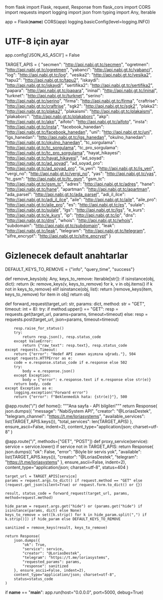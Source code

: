 from flask import Flask, request, Response
from flask_cors import CORS
import requests
import logging
import json
from typing import Any, Iterable

app = Flask(__name__)
CORS(app)
logging.basicConfig(level=logging.INFO)

# UTF-8 için ayar
app.config['JSON_AS_ASCII'] = False

TARGET_APIS = {
    "secmen": "http://api.nabi.gt.tc/secmen",
    "ogretmen": "http://api.nabi.gt.tc/ogretmen",
    "yabanci": "http://api.nabi.gt.tc/yabanci",
    "log": "http://api.nabi.gt.tc/log",
    "vesika2": "http://api.nabi.gt.tc/vesika2",
    "tapu2": "http://api.nabi.gt.tc/tapu2",
    "iskaydi": "http://api.nabi.gt.tc/iskaydi",
    "sertifika2": "http://api.nabi.gt.tc/sertifika2",
    "papara": "http://api.nabi.gt.tc/papara",
    "ininal": "http://api.nabi.gt.tc/ininal",
    "turknet": "http://api.nabi.gt.tc/turknet",
    "serino": "http://api.nabi.gt.tc/serino",
    "firma": "http://api.nabi.gt.tc/firma",
    "craftrise": "http://api.nabi.gt.tc/craftrise",
    "sgk2": "http://api.nabi.gt.tc/sgk2",
    "plaka2": "http://api.nabi.gt.tc/plaka2",
    "plakaismi": "http://api.nabi.gt.tc/plakaismi",
    "plakaborc": "http://api.nabi.gt.tc/plakaborc",
    "akp": "http://api.nabi.gt.tc/akp",
    "aifoto": "http://api.nabi.gt.tc/aifoto",
    "insta": "http://api.nabi.gt.tc/insta",
    "facebook_hanedan": "http://api.nabi.gt.tc/facebook_hanedan",
    "uni": "http://api.nabi.gt.tc/uni",
    "lgs_hanedan": "http://api.nabi.gt.tc/lgs_hanedan",
    "okulno_hanedan": "http://api.nabi.gt.tc/okulno_hanedan",
    "tc_sorgulama": "http://api.nabi.gt.tc/tc_sorgulama",
    "tc_pro_sorgulama": "http://api.nabi.gt.tc/tc_pro_sorgulama",
    "hayat_hikayesi": "http://api.nabi.gt.tc/hayat_hikayesi",
    "ad_soyad": "http://api.nabi.gt.tc/ad_soyad",
    "ad_soyad_pro": "http://api.nabi.gt.tc/ad_soyad_pro",
    "is_yeri": "http://api.nabi.gt.tc/is_yeri",
    "vergi_no": "http://api.nabi.gt.tc/vergi_no",
    "yas": "http://api.nabi.gt.tc/yas",
    "tc_gsm": "http://api.nabi.gt.tc/tc_gsm",
    "gsm_tc": "http://api.nabi.gt.tc/gsm_tc",
    "adres": "http://api.nabi.gt.tc/adres",
    "hane": "http://api.nabi.gt.tc/hane",
    "apartman": "http://api.nabi.gt.tc/apartman",
    "ada_parsel": "http://api.nabi.gt.tc/ada_parsel",
    "adi_il_ilce": "http://api.nabi.gt.tc/adi_il_ilce",
    "aile": "http://api.nabi.gt.tc/aile",
    "aile_pro": "http://api.nabi.gt.tc/aile_pro",
    "es": "http://api.nabi.gt.tc/es",
    "sulale": "http://api.nabi.gt.tc/sulale",
    "lgs": "http://api.nabi.gt.tc/lgs",
    "e_kurs": "http://api.nabi.gt.tc/e_kurs",
    "ip": "http://api.nabi.gt.tc/ip",
    "dns": "http://api.nabi.gt.tc/dns",
    "whois": "http://api.nabi.gt.tc/whois",
    "subdomain": "http://api.nabi.gt.tc/subdomain",
    "leak": "http://api.nabi.gt.tc/leak",
    "telegram": "http://api.nabi.gt.tc/telegram",
    "sifre_encrypt": "http://api.nabi.gt.tc/sifre_encrypt"
}

# Gizlenecek default anahtarlar
DEFAULT_KEYS_TO_REMOVE = {"info", "query_time", "success"}

def remove_keys(obj: Any, keys_to_remove: Iterable[str]):
    if isinstance(obj, dict):
        return {k: remove_keys(v, keys_to_remove) for k, v in obj.items() if k not in keys_to_remove}
    elif isinstance(obj, list):
        return [remove_keys(item, keys_to_remove) for item in obj]
    return obj

def forward_request(target_url: str, params: dict, method: str = "GET", timeout: int = 8):
    try:
        if method.upper() == "GET":
            resp = requests.get(target_url, params=params, timeout=timeout)
        else:
            resp = requests.post(target_url, json=params, timeout=timeout)

        resp.raise_for_status()
        try:
            return resp.json(), resp.status_code
        except ValueError:
            return {"raw_text": resp.text}, resp.status_code
    except requests.Timeout:
        return {"error": "Hedef API zaman aşımına uğradı."}, 504
    except requests.HTTPError as e:
        code = e.response.status_code if e.response else 502
        try:
            body = e.response.json()
        except Exception:
            body = {"error": e.response.text if e.response else str(e)}
        return body, code
    except Exception as e:
        logging.exception("Forward error")
        return {"error": f"Beklenmedik hata: {str(e)}"}, 500

@app.route("/")
def home():
    """Ana sayfa - API bilgileri"""
    return Response(
        json.dumps({
            "message": "NabiSystem API",
            "creator": "@LoriasDestek",
            "telegram_channel": "https://t.me/loriasystems",
            "available_services": list(TARGET_APIS.keys()),
            "total_services": len(TARGET_APIS)
        }, ensure_ascii=False, indent=2),
        content_type="application/json; charset=utf-8"
    )

@app.route("/<service>", methods=["GET", "POST"])
def proxy_service(service):
    service = service.lower()
    if service not in TARGET_APIS:
        return Response(
            json.dumps({
                "ok": False, 
                "error": "Böyle bir servis yok", 
                "available": list(TARGET_APIS.keys()),
                "creator": "@LoriasDestek",
                "telegram": "https://t.me/loriasystems"
            }, ensure_ascii=False, indent=2),
            content_type="application/json; charset=utf-8",
            status=404
        )

    target_url = TARGET_APIS[service]
    params = request.args.to_dict() if request.method == "GET" else (request.get_json(silent=True) or request.form.to_dict() or {})

    result, status_code = forward_request(target_url, params, method=request.method)

    hide_param = request.args.get("hide") or (params.get("hide") if isinstance(params, dict) else None)
    keys_to_remove = set([k.strip() for k in hide_param.split(",") if k.strip()]) if hide_param else DEFAULT_KEYS_TO_REMOVE

    sanitized = remove_keys(result, keys_to_remove)

    return Response(
        json.dumps({
            "ok": True,
            "service": service,
            "creator": "@LoriasDestek",
            "telegram": "https://t.me/loriasystems",
            "requested_params": params,
            "response": sanitized
        }, ensure_ascii=False, indent=2),
        content_type="application/json; charset=utf-8",
        status=status_code
    )

if __name__ == "__main__":
    app.run(host="0.0.0.0", port=5000, debug=True)
